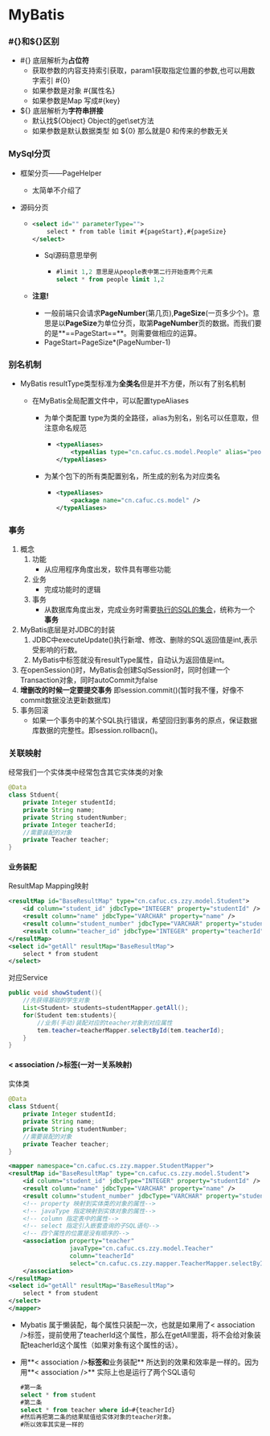# MyBatis

### #{}和${}区别

- #{} 底层解析为**占位符**
  - 获取参数的内容支持索引获取，param1获取指定位置的参数,也可以用数字索引  #{0}
  - 如果参数是对象 #{属性名}
  - 如果参数是Map 写成#{key}
- ${} 底层解析为**字符串拼接**
  - 默认找${Object} Object的get\set方法 
  - 如果参数是默认数据类型 如 ${0} 那么就是0 和传来的参数无关

### MySql分页

- 框架分页——PageHelper

  - 太简单不介绍了

- 源码分页

  - ```Xml
    <select id="" parameterType="">
    	select * from table limit #{pageStart},#{pageSize}
    </select>
    ```

    - Sql源码意思举例

      - ```sql
        #limit 1,2 意思是从people表中第二行开始查两个元素
        select * from people limit 1,2
        ```

  - **注意!**

    - 一般前端只会请求**PageNumber**(第几页),**PageSize**(一页多少个)。意思是以**PageSize**为单位分页，取第**PageNumber**页的数据。而我们要的是**==PageStart==**。则需要做相应的运算。
    - PageStart=PageSize*(PageNumber-1)

### 别名机制

- MyBatis resultType类型标准为**全类名**但是并不方便，所以有了别名机制

  - 在MyBatis全局配置文件中，可以配置typeAliases

    - 为单个类配置  type为类的全路径，alias为别名，别名可以任意取，但注意命名规范

      - ```xml
        <typeAliases>
        	<typeAlias type="cn.cafuc.cs.model.People" alias="peo"/>
        </typeAliases>
        ```

    - 为某个包下的所有类配置别名，所生成的别名为对应类名

      - ```xml
        <typeAliases>
        	<package name="cn.cafuc.cs.model" />
        </typeAliases>
        ```

### 事务

1. 概念
   1. 功能
      - 从应用程序角度出发，软件具有哪些功能
   2. 业务
      - 完成功能时的逻辑
   3. 事务
      - 从数据库角度出发，完成业务时需要<u>执行的SQL的集合</u>，统称为一个**事务**
2. MyBatis底层是对JDBC的封装
   1. JDBC中executeUpdate()执行新增、修改、删除的SQL返回值是int,表示受影响的行数。
   2. MyBatis中<insert><delete><update>标签就没有resultType属性，自动认为返回值是int。
3. 在openSession()时，MyBatis会创建SqlSession时，同时创建一个Transaction对象，同时autoCommit为false
4. **增删改的时候一定要提交事务** 即session.commit()(暂时我不懂，好像不commit数据没法更新数据库)
5. 事务回滚
   - 如果一个事务中的某个SQL执行错误，希望回归到事务的原点，保证数据库数据的完整性。即session.rollbacn()。

### 关联映射

经常我们一个实体类中经常包含其它实体类的对象

```java
@Data
class Stduent{
    private Integer studentId;
    private String name;
    private String studentNumber;
    private Integer teacherId;
    //需要装配的对象
    private Teacher teacher;
}
```

#### 业务装配

ResultMap Mapping映射

```xml
<resultMap id="BaseResultMap" type="cn.cafuc.cs.zzy.model.Student">
    <id column="student_id" jdbcType="INTEGER" property="studentId" />
    <result column="name" jdbcType="VARCHAR" property="name" />
    <result column="student_number" jdbcType="VARCHAR" property="studentNumber" />
    <result column="teacher_id" jdbcType="INTEGER" property="teacherId" />
</resultMap>
<select id="getAll" resultMap="BaseResultMap">
    select * from student
</select>
```

 对应Service

```java
public void showStudent(){
    //先获得基础的学生对象
    List<Student> students=studentMapper.getAll();
    for(Student tem:students){
        //业务(手动)装配对应的teacher对象到对应属性
        tem.teacher=teacherMapper.selectById(tem.teacherId);
    }
}
```

#### < association />标签(一对一关系映射)

实体类

```java
@Data
class Stduent{
    private Integer studentId;
    private String name;
    private String studentNumber;
    //需要装配的对象
    private Teacher teacher;
}
```



```xml
<mapper namespace="cn.cafuc.cs.zzy.mapper.StudentMapper">
<resultMap id="BaseResultMap" type="cn.cafuc.cs.zzy.model.Student">
    <id column="student_id" jdbcType="INTEGER" property="studentId" />
    <result column="name" jdbcType="VARCHAR" property="name" />
    <result column="student_number" jdbcType="VARCHAR" property="studentNumber" />
    <!-- property 映射到实体类的对象的属性-->
    <!-- javaType 指定映射到实体对象的属性-->
    <!-- column 指定表中的属性-->
    <!-- select 指定引入嵌套查询的子SQL语句-->
    <!-- 四个属性的位置是没有顺序的-->
    <association property="teacher"
                 javaType="cn.cafuc.cs.zzy.model.Teacher" 
                 column="teacherId"
                 select="cn.cafuc.cs.zzy.mapper.TeacherMapper.selectById">
    </association>
</resultMap>
<select id="getAll" resultMap="BaseResultMap">
    select * from student
</select>
</mapper>
```

- Mybatis 属于懒装配，每个属性只装配一次，也就是如果用了< association />标签，提前使用了teacherId这个属性，那么在getAll里面，将不会给对象装配teacherId这个属性（如果对象有这个属性的话）。

- 用**< association />**标签和**业务装配** 所达到的效果和效率是一样的。因为用**< association />** 实际上也是运行了两个SQL语句

  ```sql	
  #第一条
  select * from student
  #第二条
  select * from teacher where id=#{teacherId}
  #然后再把第二条的结果赋值给实体对象的teacher对象。
  #所以效率其实是一样的
  ```

  